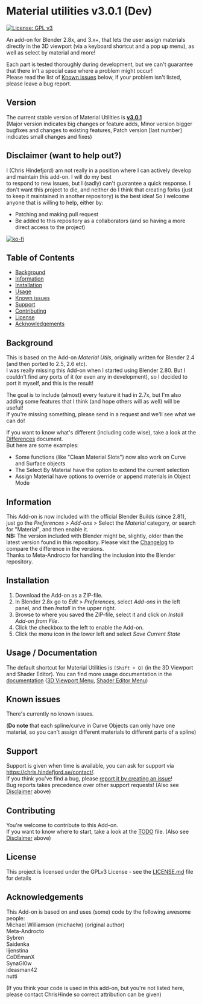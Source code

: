 # Material utilities v3.0.1 (Dev)

[![License: GPL v3](https://img.shields.io/badge/License-GPLv3-blue.svg)](https://www.gnu.org/licenses/gpl-3.0)

An add-on for Blender 2.8x, and 3.x+, that lets the user assign materials directly in the 3D viewport
(via a keyboard shortcut and a pop up menu), as well as select by material and more!

Each part is tested thoroughly during development, but we can't guarantee that there in't a special case where a problem might occur!\
Please read the list of [Known issues](#known-issues) below, if your problem isn't listed, please leave a bug report.

## Version

The current stable version of Material Utilities is [**v3.0.1**](CHANGELOG.md#v3.0.1)\
(Major version indicates big changes or feature adds, Minor version bigger bugfixes and changes to existing features,
  Patch version [last number] indicates small changes and fixes)

## Disclaimer (want to help out?)

I (Chris Hindefjord) am not really in a position where I can actively develop and maintain this add-on. I will do my best\
to respond to new issues, but I (sadly) can't guarantee a quick response.
I don't want this project to die, and neither do I think that creating forks (just to keep it maintained in another repository) is the best idea!
So I welcome anyone that is willing to help, either by:

- Patching and making pull request
- Be added to this repository as a collaborators (and so having a more direct access to the project)

[![ko-fi](https://ko-fi.com/img/githubbutton_sm.svg)](https://ko-fi.com/Y8Y3O0EEE)

## Table of Contents

- [Background](#background)
- [Information](#information)
- [Installation](#installation)
- [Usage](#usage--documentation)
- [Known issues](#known-issues)
- [Support](#support)
- [Contributing](#contributing)
- [License](#license)
- [Acknowledgements](#acknowledgements)

## Background

This is based on the Add-on *Material Utils*, originally written for Blender 2.4 (and then ported to 2.5, 2.6 etc).\
I was really missing this Add-on when I started using Blender 2.80. But I couldn't find any ports of it (or even any in development),
so I decided to port it myself, and this is the result!

The goal is to include (almost) every feature it had in 2.7x,
but I'm also adding some features that I think (and hope others will as well) will be useful!\
If you're missing something, please send in a request and we'll see what we can do!

If you want to know what's different (including code wise), take a look at the [Differences](docs/differences.md) document.\
But here are some examples:

- Some functions (like "Clean Material Slots") now also work on Curve and Surface objects
- The Select By Material have the option to extend the current selection
- Assign Material have options to override or append materials in Object Mode

## Information

This Add-on is now included with the official Blender Builds (since 2.81), just go the *Preferences* > *Add-ons* > Select the *Material* category, or search for "Material", and then enable it.\
**NB:** The version included with Blender might be, slightly, older than the latest version found in this repository.
Please visit the [Changelog](CHANGELOG.md) to compare the difference in the versions.\
Thanks to Meta-Androcto for handling the inclusion into the Blender repository.

## Installation

1. Download the Add-on as a ZIP-file.
2. In Blender 2.8x go to *Edit* > *Preferences*, select *Add-ons* in the left panel, and then *Install* in the upper right.
3. Browse to where you saved the ZIP-file, select it and click on *Install Add-on from File*.
4. Click the checkbox to the left to enable the Add-on.
5. Click the menu icon in the lower left and select *Save Current State*

## Usage / Documentation

The default shortcut for Material Utilities is `[Shift + Q]` (in the 3D Viewport and Shader Editor).
You can find more usage documentation in the [documentation](docs/) ([3D Viewport Menu](docs/usage.md), [Shader Editor Menu](docs/pbr_import.md))

## Known issues

There's currently no known issues.  

(**Do note** that each spline/curve in Curve Objects can only have one material,
  so you can't assign different materials to different parts of a spline)

## Support

Support is given when time is available, you can ask for support via <https://chris.hindefjord.se/contact/>. \
If you think you've find a bug, please
[report it by creating an issue](https://github.com/ChrisHinde/MaterialUtilities/issues)!\
Bug reports takes precedence over other support requests!
(Also see [Disclaimer](#disclaimer-want-to-help-out) above)

## Contributing

You're welcome to contribute to this Add-on.\
If you want to know where to start, take a look at the [TODO](TODO) file.
(Also see [Disclaimer](#disclaimer-want-to-help-out) above)

## License

This project is licensed under the GPLv3 License - see the [LICENSE.md](LICENSE.md) file for details

## Acknowledgements

This Add-on is based on and uses (some) code by the following awesome people:\
Michael Williamson (michaelw) (original author)\
Meta-Androcto\
Sybren\
Saidenka\
lijenstina\
CoDEmanX\
SynaGl0w\
ideasman42\
nutti

(If you think your code is used in this add-on, but you're not listed here,
please contact ChrisHinde so correct attribution can be given)
